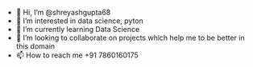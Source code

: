 - 👋 Hi, I’m @shreyashgupta68
- 👀 I’m interested in data science, pyton
- 🌱 I’m currently learning Data Science
- 💞️ I’m looking to collaborate on projects which help me to be better in this domain
- 📫 How to reach me +91 7860160175

<!---
shreyashgupta68/shreyashgupta68 is a ✨ special ✨ repository because its `README.md` (this file) appears on your GitHub profile.
You can click the Preview link to take a look at your changes.
--->
